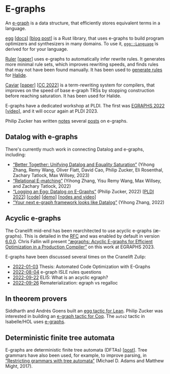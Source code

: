 # E-graphs

An [e-graph](https://en.wikipedia.org/wiki/E-graph) is a data structure, that
efficiently stores equivalent terms in a language.

[egg](https://egraphs-good.github.io/) [[docs](https://docs.rs/egg/latest/egg/tutorials/_01_background/index.html)]
[[blog post](https://blog.sigplan.org/2021/04/06/equality-saturation-with-egg/)]
is a Rust library, that uses e-graphs to build program optimizers and
synthesizers in many domains. To use it, [`egg::Language`](https://docs.rs/egg/latest/egg/trait.Language.html)
is derived for for your language.

[Ruler](https://github.com/uwplse/ruler) [[paper](https://dl.acm.org/doi/10.1145/3485496)]
uses e-graphs to automatically infer rewrite rules. It generates more minimal
rule sets, which improves rewriting speeds, and finds rules that may not have
been found manually. It has been used to [generate rules](https://github.com/uwplse/ruler/blob/main/tests/halide.rs)
for [Halide](https://github.com/halide/Halide).

[Caviar](https://github.com/caviar-trs/caviar) [[paper](https://dl.acm.org/doi/10.1145/3497776.3517781)]
[[CC 2022](https://conf.researchr.org/track/CC-2022/CC-2022-research-papers#event-overview)]
is a term-rewriting system for compilers, that improves on the speed of base
e-graph TRSs by stopping construction before reaching saturation. It has been
used for Halide.

E-graphs have a dedicated workshop at PLDI. The first was [EGRAPHS 2022](https://egraphs-good.github.io/workshop/2022.html)
[[video](https://www.youtube.com/watch?v=dbgZJyw3hnk)], and it will occur again
at PLDI 2023.

Philip Zucker has written [notes](https://www.philipzucker.com/notes/Logic/egraphs/)
several [posts](https://www.philipzucker.com/) on e-graphs.

## Datalog with e-graphs

There's currently much work in connecting Datalog and e-graphs, including:
- [“Better Together: Unifying Datalog and Equality Saturation”](https://www.mwillsey.com/papers/egglog)
  (Yihong Zhang, Remy Wang, Oliver Flatt, David Cao, Philip Zucker, Eli
  Rosenthal, Zachary Tatlock, Max Willsey, 2023)
- [“Relational E-matching”](https://arxiv.org/abs/2108.02290)
  (Yihong Zhang, Yisu Remy Wang, Max Willsey, and Zachary Tatlock, 2022)
- [“Logging an Egg: Datalog on E-Graphs”](https://github.com/philzook58/egglog0-talk/raw/main/out.pdf)
  (Philip Zucker, 2022)
  [[PLDI 2022](https://pldi22.sigplan.org/details/egraphs-2022-papers/12/Logging-an-Egg-Datalog-on-E-Graphs)]
  [[code](https://github.com/philzook58/egglog)] [[demo](http://www.philipzucker.com/egglog/)]
  [[nodes and video](https://www.philipzucker.com/pldi22-notes/)]
- [“Your next e-graph framework looks like Datalog”](https://effect.systems/doc/pldi-2022-egraphs/abstract.pdf)
  (Yihong Zhang, 2022)

## Acyclic e-graphs

The Cranelift mid-end has been rearchitected to use acyclic e-graphs (æ-graphs).
This is detailed in the [RFC](https://github.com/bytecodealliance/rfcs/blob/main/accepted/cranelift-egraph.md)
and was enabled by default in version [6.0.0](https://github.com/bytecodealliance/wasmtime/blob/main/RELEASES.md#600).
Chris Fallin will present [“ægraphs: Acyclic E-graphs for Efficient Optimization
in a Production Compiler”](https://pldi23.sigplan.org/details/egraphs-2023-papers/2/-graphs-Acyclic-E-graphs-for-Efficient-Optimization-in-a-Production-Compiler)
on this work at EGRAPHS 2023.

E-graphs have been discussed several times on the Cranelift Zulip:

- [2022-01-03](https://bytecodealliance.zulipchat.com/#narrow/stream/217117-cranelift/topic/Thesis.3A.20Automated.20Code.20Optimization.20with.20E-Graphs)
  Thesis: Automated Code Optimization with E-Graphs
- [2022-08-04](https://bytecodealliance.zulipchat.com/#narrow/stream/217117-cranelift/topic/e-graph.20ISLE.20rules.20questions)
  e-graph ISLE rules questions
- [2022-09-22](https://bytecodealliance.zulipchat.com/#narrow/stream/217117-cranelift/topic/ELI5.3A.20What.20is.20an.20acyclic.20egraph.3F)
  ELI5: What is an acyclic egraph?
- [2022-09-26](https://bytecodealliance.zulipchat.com/#narrow/stream/217117-cranelift/topic/Rematerialization.3A.20egraph.20vs.20regalloc)
  Rematerialization: egraph vs regalloc

## In theorem provers

Siddharth and Andrés Goens built an [egg tactic for Lean](https://github.com/opencompl/egg-tactic-code).
Philip Zucker was interested in building an [e-graph tactic for Coq](https://egraphs.zulipchat.com/#narrow/stream/328975-Theorem-Proving/topic/Coq.20Tactic).
The `auto2` tactic in Isabelle/HOL uses [e-graphs](https://link.springer.com/chapter/10.1007/978-3-319-43144-4_27).

## Deterministic finite tree automata

E-graphs are deterministic finite tree automata (DFTAs) [[post](https://github.com/egraphs-good/egg/discussions/104)].
Tree grammars have also been used, for example, to improve parsing, in
[“Restricting grammars with tree automata”](https://michaeldadams.org/papers/restricting-grammars-with-tree-automata/)
(Michael D. Adams and Matthew Might, 2017).
